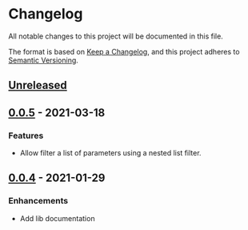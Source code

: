 # Changelog

All notable changes to this project will be documented in this file.

The format is based on [Keep a Changelog](https://keepachangelog.com/en/1.0.0/),
and this project adheres to [Semantic Versioning](https://semver.org/spec/v2.0.0.html).

## [Unreleased]

## [0.0.5] - 2021-03-18

### Features

- Allow filter a list of parameters using a nested list filter.

## [0.0.4] - 2021-01-29

### Enhancements

- Add lib documentation

[unreleased]: https://github.com/brainnco/strong_params/compare/v0.0.5...main
[0.0.5]: https://github.com/brainnco/strong_params/compare/v0.0.4...v0.0.5
[0.0.4]: https://github.com/brainnco/strong_params/compare/v0.0.3...v0.0.4
